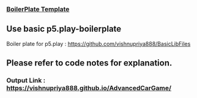 
###  <a href = "https://github.com/vishnupriya888/BasicLibFiles">BoilerPlate Template</a>

## Use basic p5.play-boilerplate
Boiler plate for p5.play : https://github.com/vishnupriya888/BasicLibFiles

## Please refer to code notes for explanation.

### Output Link : https://vishnupriya888.github.io/AdvancedCarGame/
